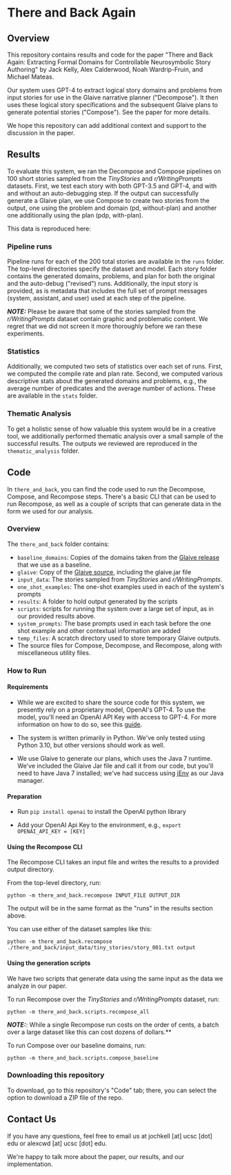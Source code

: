 # There and Back Again

## Overview
This repository contains results and code for the paper "There and Back Again:
Extracting Formal Domains for Controllable Neurosymbolic Story Authoring" by Jack Kelly, Alex Calderwood, Noah Wardrip-Fruin, and Michael Mateas.

Our system uses GPT-4 to extract logical story domains and problems from input stories for use in the Glaive narrative planner ("Decompose"). It then uses these logical story specifications and the subsequent Glaive plans to generate potential stories ("Compose"). See the paper for more details.

We hope this repository can add additional context and support to the discussion in the paper. 

## Results

To evaluate this system, we ran the Decompose and Compose pipelines on 100 short stories sampled from the _TinyStories_ and _r/WritingPrompts_ datasets. First, we test each story with both GPT-3.5 and GPT-4, and with and without an auto-debugging step. If the output can successfully generate a Glaive plan, we use Compose to create two stories from the output, one using the problem and domain (pd, without-plan) and another one additionally using the plan (pdp, with-plan).

This data is reproduced here: 

### Pipeline runs
Pipeline runs for each of the 200 total stories are available in the `runs` folder. The top-level directories specify the dataset and model. Each story folder contains the generated domains, problems, and plan for both the original and the auto-debug ("revised") runs. Additionally, the input story is provided, as is metadata that includes the full set of prompt messages (system, assistant, and user) used at each step of the pipeline. 

**_NOTE:_**  Please be aware that some of the stories sampled from the _r/WritingPrompts_ dataset contain graphic and problematic content. We regret that we did not screen it more thoroughly before we ran these experiments.

### Statistics 

Additionally, we computed two sets of statistics over each set of runs. First, we computed the compile rate and plan rate. Second, we computed various descriptive stats about the generated domains and problems, e.g., the average number of predicates and the average number of actions. These are available in the `stats` folder.

### Thematic Analysis

To get a holistic sense of how valuable this system would be in a creative tool, we additionally performed thematic analysis over a small sample of the successful results. The outputs we reviewed are reproduced in the `thematic_analysis` folder.


## Code

In `there_and_back`, you can find the code used to run the Decompose, Compose, and Recompose steps. There's a basic CLI that can be used to run Recompose, as well as a couple of scripts that can generate data in the form we used for our analysis. 

### Overview
The `there_and_back` folder contains:
- `baseline_domains`: Copies of the domains taken from the [Glaive release](https://www.cs.uky.edu/~sgware/projects/glaive/) that we use as a baseline.
- `glaive`: Copy of the [Glaive source](https://www.cs.uky.edu/~sgware/projects/glaive/), including the glaive.jar file 
- `input_data`: The stories sampled from _TinyStories_ and _r/WritingPrompts_.  
- `one_shot_examples`: The one-shot examples used in each of the system's prompts
- `results`: A folder to hold output generated by the scripts
- `scripts`: scripts for running the system over a large set of input, as in our provided results above. 
- `system_prompts`: The base prompts used in each task before the one shot example and other contextual information are added
- `temp_files`: A scratch directory used to store temporary Glaive outputs.
- The source files for Compose, Decompose, and Recompose, along with miscellaneous utility files. 

### How to Run

#### Requirements
- While we are excited to share the source code for this system, we presently rely on a proprietary model, OpenAI's GPT-4. To use the model, you'll need an OpenAI API Key with access to GPT-4. For more information on how to do so, see this [guide](https://www.howtogeek.com/885918/how-to-get-an-openai-api-key/).

- The system is written primarily in Python. We've only tested using Python 3.10, but other versions should work as well.

- We use Glaive to generate our plans, which uses the Java 7 runtime. We've included the Glaive Jar file and call it from our code, but you'll need to have Java 7 installed; we've had success using [jEnv](https://www.jenv.be/) as our Java manager.

#### Preparation

- Run `pip install openai` to install the OpenAI python library

- Add your OpenAI Api Key to the environment, e.g., `export OPENAI_API_KEY = [KEY]`

#### Using the Recompose CLI

The Recompose CLI takes an input file and writes the results to a provided output directory.

From the top-level directory, run:

`python -m there_and_back.recompose INPUT_FILE OUTPUT_DIR`

The output will be in the same format as the "runs" in the results section above.

You can use either of the dataset samples like this:

`python -m there_and_back.recompose ./there_and_back/input_data/tiny_stories/story_001.txt output`

#### Using the generation scripts

We have two scripts that generate data using the same input as the data we analyze in our paper.

To run Recompose over the _TinyStories_ and _r/WritingPrompts_ dataset, run:

`python -m there_and_back.scripts.recompose_all`

**_NOTE:_**: While a single Recompose run costs on the order of cents, a batch over a large dataset like this can cost dozens of dollars.** 

To run Compose over our baseline domains, run:

`python -m there_and_back.scripts.compose_baseline`

### Downloading this repository

To download, go to this repository's "Code" tab; there, you can select the option to download a ZIP file of the repo.

## Contact Us

If you have any questions, feel free to email us at jochkell [at] ucsc [dot] edu or alexcwd [at] ucsc [dot] edu. 

We're happy to talk more about the paper, our results, and our implementation.

